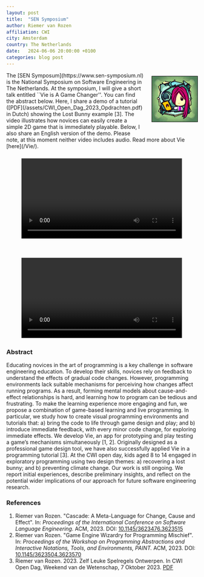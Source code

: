 ```yaml
---
layout: post
title:  "SEN Symposium"
author: Riemer van Rozen
affiliation: CWI
city: Amsterdam
country: The Netherlands
date:   2024-06-06 20:00:00 +0100
categories: blog post
---
```

<div style="padding-left: 20px; padding-bottom: 20px; padding-top: 10px; float: right; width: 120px;">
<img src="/assets/Vie.jpg" style="width: 120px; border: 1px solid black;">
</div>
The [SEN Symposum](https://www.sen-symposium.nl) is the
National Symposium on Software Engineering in The Netherlands.
At the symposium, I will give a short talk entitled ``Vie is A Game Changer''.
You can find the abstract below.
Here, I share a demo of a tutorial ([PDF](/assets/CWI_Open_Dag_2023_Opdrachten.pdf) in Dutch) showing the Lost Bunny example [3].
The video illustrates how novices can easily create a simple 2D game that is immediately playable. Below, I also share an English version of the demo. 
Please note, at this moment neither video includes audio. 
Read more about Vie [here](/Vie/).

<div style="padding-left: 10px; padding-bottom: 10px; padding-top: 10px; float: right; width: 100%; text-align: center; font-weight: bold;">
<figure class="video_container">
  <video controls="true" allowfullscreen="true" width="100%">
    <source src="/assets/Vie_demo_NL_subtitles.mp4">
  </video>
</figure>
</div>

<div style="padding-left: 10px; padding-bottom: 10px; padding-top: 10px; float: right; width: 100%; text-align: center; font-weight: bold;">
<figure class="video_container">
  <video controls="true" allowfullscreen="true" width="100%">
    <source src="/assets/Vie_demo_EN_subtitles.mp4">
  </video>
</figure>
</div>

### Abstract
Educating novices in the art of programming is a key challenge in software engineering education. To develop their skills, novices rely on feedback to understand the effects of gradual code changes. However, programming environments lack suitable mechanisms for perceiving how changes affect running programs. As a result, forming mental models about cause-and-effect relationships is hard, and learning how to program can be tedious and frustrating.
To make the learning experience more engaging and fun, we propose a combination of game-based learning and live programming. In particular, we study how to create visual programming environments and tutorials that: a) bring the code to life through game design and play; and b) introduce immediate feedback, with every minor code change, for exploring immediate effects.
We develop Vie, an app for prototyping and play testing a game’s mechanisms simultaneously [1, 2]. Originally designed as a professional game design tool, we have also successfully applied Vie in a programming tutorial [3]. At the CWI open day, kids aged 8 to 14 engaged in exploratory programming using two design themes: a) recovering a lost bunny; and b) preventing climate change.
Our work is still ongoing. We report initial experiences, describe preliminary insights, and reflect on the potential wider implications of our approach for future software engineering research.

### References
1. Riemer van Rozen. "Cascade: A Meta-Language for Change, Cause and Effect". In: *Proceedings of the International Conference on Software Language Engineering.* ACM, 2023. DOI: [10.1145/3623476.3623515](https://doi.org/10.1145/3623476.3623515)
2. Riemer van Rozen. "Game Engine Wizardry for Programming Mischief". In: *Proceedings of the Workshop on Programming Abstractions and Interactive Notations, Tools, and Environments, PAINT.* ACM, 2023. DOI: [10.1145/3623504.3623570](https://doi.org/10.1145/3623504.3623570)
3. Riemer van Rozen. 2023. Zelf Leuke Spelregels Ontwerpen. In CWI Open Dag,
Weekend van de Wetenschap, 7 Oktober 2023. [PDF](/assets/CWI_Open_Dag_2023_Opdrachten.pdf)
